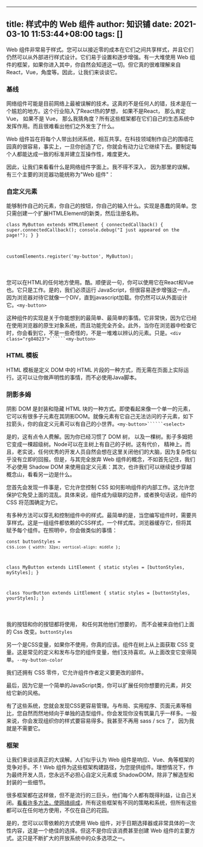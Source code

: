 
---
title: 样式中的 Web 组件
author: 知识铺
date: 2021-03-10 11:53:44+08:00
tags: []
---
Web 组件非常易于样式。您可以以接近零的成本在它们之间共享样式，并且它们仍然可以从外部进行样式设计。它们易于设置和逐步增强。有一大堆使用 Web 组件的框架，如果你进入其中，你自然会知道这一切。但它真的很难理解来自React，Vue，角度等。因此，让我们来谈谈它。

### [](#baseline)<font _mstmutation="1" _msthash="289029" _msttexthash="5423990">基线</font>

网络组件可能是目前网络上最被误解的技术。这真的不是任何人的错，技术是在一个尴尬的地方。这个行业陷入了React热的梦想， 如果不是React， 那么肯定 Vue， 如果不是 Vue， 那么我猜角度？所有这些框架都在它们自己的生态系统中发挥作用。而且很难看出他们之外发生了什么。

Web 组件旨在将每个人带出封闭系统，相互共享。在科技领域制作自己的围墙花园真的很容易，事实上，一旦你创造了它，你就会有动力让它继续下去。要制定每个人都能达成一致的标准并建立互操作性，难度更大。

因此，让我们来看看什么是网络组件字面上。我不得不深入， 因为那里的误解。有三个主要的浏览器功能统称为"Web 组件"：

### [](#custom-elements)<font _mstmutation="1" _msthash="290225" _msttexthash="15095041">自定义元素</font>

<font _mstmutation="1" _msthash="277381" _msttexthash="707135819">能够制作自己的元素，你自己的按钮，你自己的输入什么。实现是愚蠢的简单。您只需创建一个扩展HTMLElement的新类，然后注册名称。</font>

 <code>class MyButton extends HTMLElement {
   connectedCallback() {
       super.connectedCallback();
       console.debug("I just appeared on the page!");
   }
}

customElements.register('my-button', MyButton);</code> 

 <svg xmlns="http://www.w3.org/2000/svg" width="20px" height="20px" viewBox="0 0 24 24" class="highlight-action crayons-icon highlight-action--fullscreen-on" _msthidden="1"><title _msthash="1007656" _msttexthash="419224" _msthidden="1">Enter fullscreen mode</title></svg> <svg xmlns="http://www.w3.org/2000/svg" width="20px" height="20px" viewBox="0 0 24 24" class="highlight-action crayons-icon highlight-action--fullscreen-off" _msthidden="1"><title _msthash="1008202" _msttexthash="385177" _msthidden="1">Exit fullscreen mode</title></svg>

<font _mstmutation="1" _msthash="277953" _msttexthash="2044033121">您可以在HTML的任何地方使用。酷。顺便说一句，你可以使用它在React和Vue也。它只是工作。是的，我们必须运行 JavaScript，但很容易逐步增强这一点，因为浏览器对待它就像一个DIV，直到javascript加载。你仍然可以从外面设计它。</font>```<my-button>```

<font _mstmutation="1" _msthash="290017" _msttexthash="2164733844">这种组件的实现是关于你能想到的最简单、最简单的事情。它非常快，因为它已经在使用浏览器的原生对象系统，而且功能完全齐全。此外，当你在浏览器中检查它时，你会看到它，不是一些奇怪的，不是一堆难以辨认的元素。只是。</font>```<div class="rg84823">``````<my-button>```

### [](#html-templates)<font _mstmutation="1" _msthash="304018" _msttexthash="8052564">HTML 模板</font>

HTML 模板是定义 DOM 中的 HTML 片段的一种方式，而无需在页面上实际运行。这可以让你做声明性的事情，而不必使用Java脚本。

### [](#shadow-dom)<font _mstmutation="1" _msthash="304642" _msttexthash="11696594">阴影多姆</font>

<font _mstmutation="1" _msthash="291213" _msttexthash="1635709660">阴影 DOM 是封装和隐藏 HTML 块的一种方式。即使看起来像一个单一的元素，它可以有很多子元素在其阴影DOM。就像元素有它自己无法访问的子元素，如下拉箭头，你的自定义元素可以有自己的小世界。</font>```<my-button>``````<select>```

是的，这有点令人费解。因为你已经习惯了 DOM 树， 以及一棵树。影子多姆把它变成一棵超级树。Node可以在主树上有自己的子树。这有代价， 精神上。而且，老实说，任何优秀的开发人员自然会想在这里关闭他们的大脑，因为复杂性似乎没有立即的回报。但是，与其完全放弃 Web 组件的概念，不如首先记住，我们不必使用 Shadow DOM 来使用自定义元素：其次，也许我们可以继续徒步穿越概念山，看看另一边是什么。

您首先会发现一件事是，它允许您控制 CSS 如何影响组件的内部工作。这允许您保护它免受上面的混乱。具体来说，组件成为级联的边界，或者换句话说，组件的 CSS 将范围确定为它。

<font _mstmutation="1" _msthash="292110" _msttexthash="1744950766">有多种方法可以穿孔和控制组件中的样式。最简单的是，当您编写组件时，需要共享样式。这是一组组件都依赖的CSS样式，一个样式库。浏览器缓存它，但将其赋予每个组件。在照明中，你会做类似的事情：</font>

 <code>const buttonStyles = css`
  .icon { width: 32px; vertical-align: middle }
`;

class MyButton extends LitElement {
  static styles = [buttonStyles, myStyles];
}

class YourButton extends LitElement {
  static styles = [buttonStyles, yourStyles];
}</code> 

 <svg xmlns="http://www.w3.org/2000/svg" width="20px" height="20px" viewBox="0 0 24 24" class="highlight-action crayons-icon highlight-action--fullscreen-on" _msthidden="1"><title _msthash="1043822" _msttexthash="419224" _msthidden="1">Enter fullscreen mode</title></svg> <svg xmlns="http://www.w3.org/2000/svg" width="20px" height="20px" viewBox="0 0 24 24" class="highlight-action crayons-icon highlight-action--fullscreen-off" _msthidden="1"><title _msthash="1044381" _msttexthash="385177" _msthidden="1">Exit fullscreen mode</title></svg>

<font _mstmutation="1" _msthash="292708" _msttexthash="363784408">我的按钮和你的按钮都将使用， 和任何其他他们想要的， 而不会被来自他们上面的 Css 改变。</font>```buttonStyles```

<font _mstmutation="1" _msthash="290303" _msttexthash="1056938259">另一个是CSS变量，如果你不使用，你真的应该。组件在树上从上面获取 CSS 变量。这是常见的定义和发布与您的组件变量，他们支持喜欢。从上面改变它变得简单。</font>```--my-button-color```

我们还拥有 CSS 零件，它允许组件作者定义要更改的部件。

最后，因为它是一个简单的JavaScript类，你可以扩展任何你想要的元素，并交给它新的风格。

有了这些系统，您就会发现CSS更容易管理。与布局、实用程序、页面元素等相比，您自然而然地倾向于单独的造型组件。你会发现你没有筑巢几乎一样多。一般来说，你会发现组织你的样式要容易得多。我甚至不再用 sass / scs 了， 因为我就是不需要它。

### [](#frameworks)<font _mstmutation="1" _msthash="305253" _msttexthash="5190354">框架</font>

让我们来谈谈真正的大误解。人们似乎认为 Web 组件是响应、Vue、角等框架的竞争对手。不！Web 组件为这些框架构建路径，为您提供组件。理想情况下，作为最终开发人员，您永远不必担心自定义元素或 ShadowDOM，除非了解造型和封装的一些细节。

很多框架都在这样做，但不是流行的三巨头，他们每个人都有既得利益，让自己关闭。[看看许多方法，使网络组成](https://zshipu.com/t?url=https://webcomponents.dev/blog/all-the-ways-to-make-a-web-component/)，所有这些框架有不同的策略和系统，但所有这些都可以在任何地方使用，不仅在自己的花园。

是的，您可以以零依赖的方式使用 Web 组件，对于日期选择器或非常具体的一次性内容，这是一个绝佳的选择。但这不是你应该消费甚至创建 Web 组件的主要方式。这只是不断扩大的开放系统中的众多选项之一。

